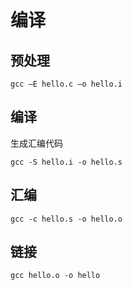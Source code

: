 # 编译

## 预处理

```shell
gcc –E hello.c –o hello.i
```

##  编译
生成汇编代码
```shell
gcc -S hello.i -o hello.s
```

## 汇编
```shell
gcc -c hello.s -o hello.o
```

## 链接
```shell
gcc hello.o -o hello
```
